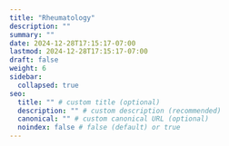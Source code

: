 ```yaml
---
title: "Rheumatology"
description: ""
summary: ""
date: 2024-12-28T17:15:17-07:00
lastmod: 2024-12-28T17:15:17-07:00
draft: false
weight: 6
sidebar:
  collapsed: true
seo:
  title: "" # custom title (optional)
  description: "" # custom description (recommended)
  canonical: "" # custom canonical URL (optional)
  noindex: false # false (default) or true
---
```

